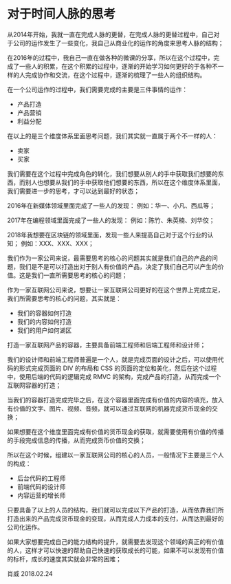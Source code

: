 # 对于时间人脉的思考

从2014年开始，我就一直在完成人脉的更替，在完成人脉的更替过程中，自己对于公司的运作发生了一些变化，我自己从商业化的运作的角度来思考人脉的结构；

在2016年的过程中，我自己一直在做各种的微课的分享，所以在这个过程中，完成了一些人的积累，在这个积累的过程中，逐渐的开始学习如何更好的于各种不一样的人完成协作和交流，在这个过程中，逐渐的梳理了一些人的组织结构。

在一个公司运作的过程中，我们需要完成的主要是三件事情的运作：
- 产品打造
- 产品营销
- 利益分配

在以上的是三个维度体系里面思考问题，我们其实就一直属于两个不一样的人：
- 卖家
- 买家

我们需要在这个过程中完成角色的转化，我们想要从别人的手中获取我们想要的东西，而别人也想要从我们的手中获取他们想要的东西，所以在这个维度体系里面，我们需要进一步的思考，才可以达到最好的状态；

2016年在新媒体领域里面完成了一些人的发现：
例如：华一、小凡、西瓜等；

2017年在编程领域里面完成了一些人的发现：
例如：陈竹、朱英楠、刘华佼；

2018年我想要在区块链的领域里面，发现一些人来提高自己对于这个行业的认知；
例如：XXX、XXX、XXX；

我们作为一家公司来说，最需要思考的核心的问题其实就是我们自己的产品的问题，我们是不是可以打造出对于别人有价值的产品，决定了我们自己可以产生的价值。这是我们一直所需要思考的核心的问题；

作为一家互联网公司来说，想要让一家互联网公司更好的在这个世界上完成立足，我们所需要思考的核心的问题，其实就是：
- 我们的容器如何打造
- 我们的内容如何打造
- 我们的用户如何湖区

打造一家互联网产品的容器，主要具备前端工程师和后端工程师和设计师；

我们的设计师和前端工程师普遍是一个人，就是完成页面的设计之后，可以使用代码的形式完成页面的 DIV 的布局和 CSS 的页面的定位和美化，然后在这个过程中，使用后端的代码的逻辑完成 RMVC 的架构，完成产品的打造，从而完成一个互联网容器的打造；

当我们的容器打造完成完毕之后，在这个容器里面完成有价值的内容的填充，放入有价值的文字、图片、视频、音频，就可以通过互联网的机器完成货币现金的交换；

如果想要在这个维度里面完成有价值的货币现金的获取，就需要使用有价值的传播的手段完成信息的传播，从而完成货币价值的交换；

所以在这个时候，组建以一家互联网公司的核心的人员，一般情况下主要是三个人的构成：
- 后台代码的工程师
- 前端代码的设计师
- 内容运营的增长师

只要具备了以上的人员的结构，我们就可以完成以下产品的打造，从而依靠我们所打造出来的产品完成货币现金的变现，从而完成人力成本的支付，从而达到最好的公司化运作。

如果大家想要完成自己的能力结构的提升，就需要去发现这个领域的真正的有价值的人，这样才可以快速的帮助自己快速的获取成长的可能，如果不可以发现有价值的标杆，成长的速度其实就会非常的困难；

肖威
2018.02.24
